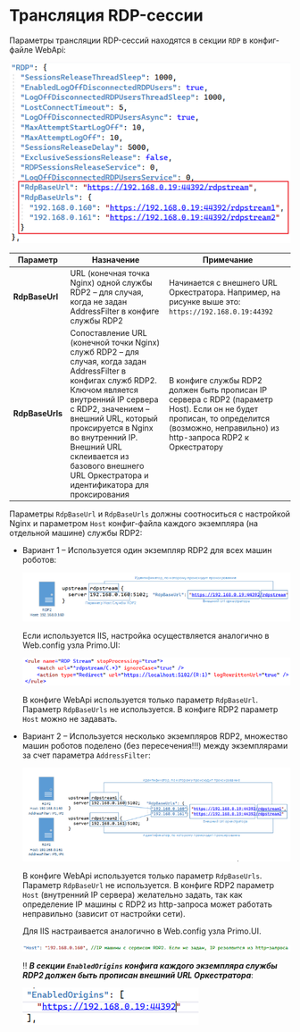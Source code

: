 # Трансляция RDP-сессии  

Параметры трансляции RDP-сессий находятся в секции `RDP` в конфиг-файле WebApi:

![](<../../../.gitbook/assets/broadcast-rdp-session.png>)

| Параметр        | Назначение           | Примечание         | 
| --------------- | -------------------- | ------------------ |
| **RdpBaseUrl**      | URL (конечная точка Nginx) одной службы RDP2 – для случая, когда не задан AddressFilter в конфиге службы RDP2 | Начинается с внешнего URL Оркестратора. Например, на рисунке выше это: `https://192.168.0.19:44392` |
| **RdpBaseUrls**     | Сопоставление URL (конечной точки Nginx) служб RDP2 – для случая, когда задан AddressFilter в конфигах служб RDP2. Ключом является внутренний IP сервера с RDP2, значением – внешний URL, который проксируется в Nginx во внутренний IP. Внешний URL склеивается из базового внешнего URL Оркестратора и идентификатора для проксирования | В конфиге службы RDP2 должен быть прописан IP сервера с RDP2 (параметр Host). Если он не будет прописан, то определится (возможно, неправильно) из http-запроса RDP2 к Оркестратору |

Параметры `RdpBaseUrl` и `RdpBaseUrls` должны соотноситься с настройкой Nginx и параметром `Host` конфиг-файла каждого экземпляра (на отдельной машине) службы RDP2:

* Вариант 1 – Используется один экземпляр RDP2 для всех машин роботов:

  ![](<../../../.gitbook/assets/config-nginx-for-1-instance-rdp2.png>)

  Если используется IIS, настройка осуществляется аналогично в Web.config узла Primo.UI:

  ![](<../../../.gitbook/assets/config-iis-for-1-instance-rdp2.png>)

  В конфиге WebApi используется только параметр `RdpBaseUrl`. Параметр `RdpBaseUrls` не используется. В конфиге RDP2 параметр `Host` можно не задавать.

* Вариант 2 – Используется несколько экземпляров RDP2, множество машин роботов поделено (без пересечения!!!) между экземплярами за счет параметра `AddressFilter`:

  ![](<../../../.gitbook/assets/config-for-some-instance-rdp2.png>)

  В конфиге WebApi используется только параметр `RdpBaseUrls`. Параметр `RdpBaseUrl` не используется. В конфиге RDP2 параметр `Host` (внутренний IP сервера) желательно задать, так как определение IP машины с RDP2 из http-запроса может работать неправильно (зависит от настройки сети).

  Для IIS настраивается аналогично в Web.config узла Primo.UI.

  ![](<../../../.gitbook/assets/host-parameter-in-config-rdp2.png>)

  :bangbang: ***В секции `EnabledOrigins` конфига каждого экземпляра службы RDP2 должен быть прописан внешний URL Оркестратора***:

  ![](<../../../.gitbook/assets/enabledorigins-in-config-rdp2.png>)

